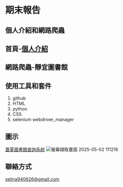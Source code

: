 # 期末報告
## 個人介紹和網路爬蟲

## 首頁-[個人介紹](https://selina626.github.io/html/#)
## 網路爬蟲-靜宜圖書館

## 使用工具和套件
1. github
2. HTML
3. python
4. CSS
5. selenium webdriver_manager

## 圖示
[蓋夏圖書館查詢系統](https://webpacx.lib.pu.edu.tw/)
![螢幕擷取畫面 2025-05-02 111216](https://github.com/user-attachments/assets/b4a21b11-abad-4583-9b18-61de20e10353)
## 聯絡方式
selina940626@gmail.com
